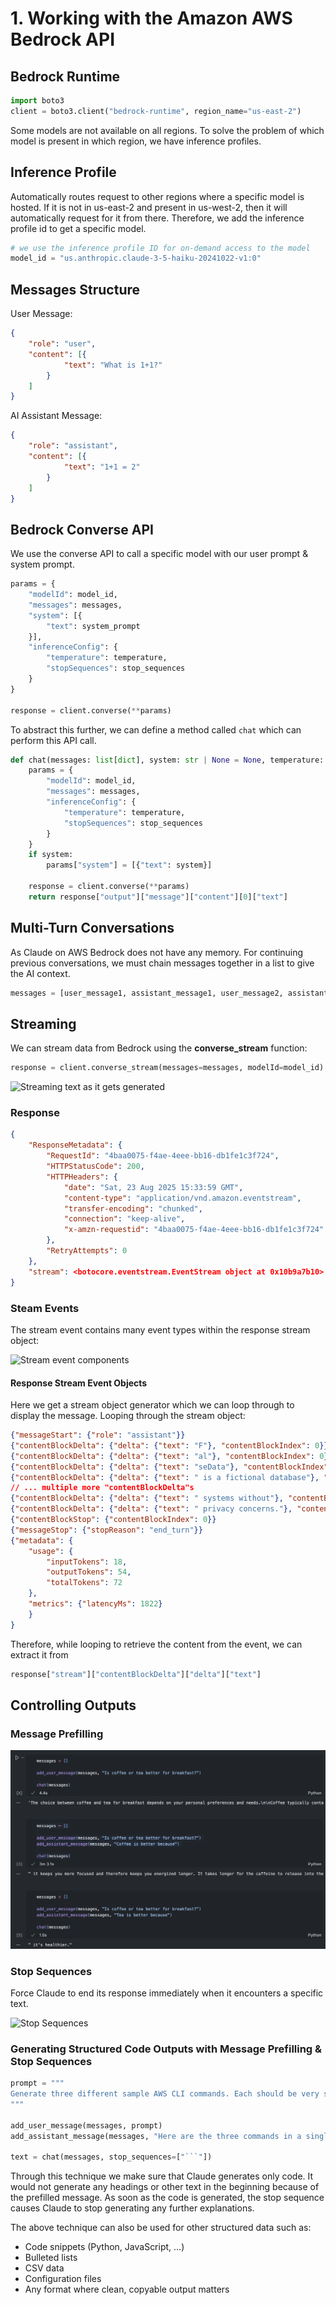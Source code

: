 # 1. Working with the Amazon AWS Bedrock API

## Bedrock Runtime

```python
import boto3
client = boto3.client("bedrock-runtime", region_name="us-east-2")
```

Some models are not available on all regions. To solve the problem of which model is present in which region, we have inference profiles.

## Inference Profile
Automatically routes request to other regions where a specific model is hosted. If it is not in us-east-2 and present in us-west-2, then it will automatically request for it from there. Therefore, we add the inference profile id to get a specific model.

```python
# we use the inference profile ID for on-demand access to the model
model_id = "us.anthropic.claude-3-5-haiku-20241022-v1:0"
```

## Messages Structure

User Message:

```json
{
    "role": "user", 
    "content": [{
            "text": "What is 1+1?"
        }
    ]
}
```

AI Assistant Message:

```json
{
    "role": "assistant", 
    "content": [{
            "text": "1+1 = 2"
        }
    ]
}

```

## Bedrock Converse API

We use the converse API to call a specific model with our user prompt & system prompt.

```python
params = {
    "modelId": model_id,
    "messages": messages,
    "system": [{
        "text": system_prompt
    }],
    "inferenceConfig": { 
        "temperature": temperature,
        "stopSequences": stop_sequences 
    }
}

response = client.converse(**params)
```

To abstract this further, we can define a method called `chat` which can perform this API call.

```python
def chat(messages: list[dict], system: str | None = None, temperature: float = 1.0, , stop_sequences: list[str] = []) -> str:
    params = {
        "modelId": model_id,
        "messages": messages,
        "inferenceConfig": { 
            "temperature": temperature,
            "stopSequences": stop_sequences
        }
    }
    if system:
        params["system"] = [{"text": system}]
    
    response = client.converse(**params)
    return response["output"]["message"]["content"][0]["text"]
```

## Multi-Turn Conversations

As Claude on AWS Bedrock does not have any memory. For continuing previous conversations, we must chain messages together in a list to give the AI context.

``` python
messages = [user_message1, assistant_message1, user_message2, assistant_message2, ...] 
```

## Streaming

We can stream data from Bedrock using the **converse_stream** function:

```python
response = client.converse_stream(messages=messages, modelId=model_id)
```

![Streaming text as it gets generated](https://everpath-course-content.s3-accelerate.amazonaws.com/instructor%2Fa46l9irobhg0f5webscixp0bs%2Fpublic%2F1748557673%2F05_-_008_-_Streaming_03.1748557673079.png)

### Response

```json
{
    "ResponseMetadata": {
        "RequestId": "4baa0075-f4ae-4eee-bb16-db1fe1c3f724", 
        "HTTPStatusCode": 200, 
        "HTTPHeaders": {
            "date": "Sat, 23 Aug 2025 15:33:59 GMT", 
            "content-type": "application/vnd.amazon.eventstream", 
            "transfer-encoding": "chunked", 
            "connection": "keep-alive", 
            "x-amzn-requestid": "4baa0075-f4ae-4eee-bb16-db1fe1c3f724"
        }, 
        "RetryAttempts": 0
    }, 
    "stream": <botocore.eventstream.EventStream object at 0x10b9a7b10>
}
```

### Steam Events

The stream event contains many event types within the response stream object:

![Stream event components](https://everpath-course-content.s3-accelerate.amazonaws.com/instructor%2Fa46l9irobhg0f5webscixp0bs%2Fpublic%2F1748557673%2F05_-_008_-_Streaming_12.1748557673618.png)



#### Response Stream Event Objects

Here we get a stream object generator which we can loop through to display the message. Looping through the stream object:

```json
{"messageStart": {"role": "assistant"}}
{"contentBlockDelta": {"delta": {"text": "F"}, "contentBlockIndex": 0}}
{"contentBlockDelta": {"delta": {"text": "al"}, "contentBlockIndex": 0}}
{"contentBlockDelta": {"delta": {"text": "seData"}, "contentBlockIndex": 0}}
{"contentBlockDelta": {"delta": {"text": " is a fictional database"}, "contentBlockIndex": 0}}
// ... multiple more "contentBlockDelta"s
{"contentBlockDelta": {"delta": {"text": " systems without"}, "contentBlockIndex": 0}}
{"contentBlockDelta": {"delta": {"text": " privacy concerns."}, "contentBlockIndex": 0}}
{"contentBlockStop": {"contentBlockIndex": 0}}
{"messageStop": {"stopReason": "end_turn"}}
{"metadata": {
    "usage": {
        "inputTokens": 18, 
        "outputTokens": 54, 
        "totalTokens": 72
    }, 
    "metrics": {"latencyMs": 1822}
    }
}
```

Therefore, while looping to retrieve the content from the event, we can extract it from
```python
response["stream"]["contentBlockDelta"]["delta"]["text"]
```

## Controlling Outputs

### Message Prefilling

![Message Prefilling Code Snippet](/images/Message_prefilling_code.png)

### Stop Sequences

Force Claude to end its response immediately when it encounters a specific text.

![Stop Sequences](https://everpath-course-content.s3-accelerate.amazonaws.com/instructor%2Fa46l9irobhg0f5webscixp0bs%2Fpublic%2F1748557717%2F05_-_009_-_Controlling_Model_Output_14.1748557717103.png)

### Generating Structured Code Outputs with Message Prefilling & Stop Sequences

```python
prompt = """
Generate three different sample AWS CLI commands. Each should be very short.
"""

add_user_message(messages, prompt)
add_assistant_message(messages, "Here are the three commands in a single block without any comments: \n```bash")

text = chat(messages, stop_sequences=["```"])
```

Through this technique we make sure that Claude generates only code. It would not generate any headings or other text in the beginning because of the prefilled message. As soon as the code is generated, the stop sequence causes Claude to stop generating any further explanations.

The above technique can also be used for other structured data such as:
- Code snippets (Python, JavaScript, ...)
- Bulleted lists
- CSV data
- Configuration files
- Any format where clean, copyable output matters